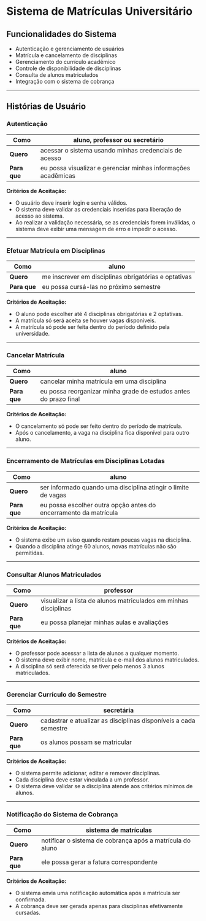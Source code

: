 # Sistema de Matrículas Universitário

## Funcionalidades do Sistema

- Autenticação e gerenciamento de usuários
- Matrícula e cancelamento de disciplinas
- Gerenciamento do currículo acadêmico
- Controle de disponibilidade de disciplinas
- Consulta de alunos matriculados
- Integração com o sistema de cobrança

---

## Histórias de Usuário

### Autenticação
| **Como** | aluno, professor ou secretário                                |
|----------|---------------------------------------------------------------|
| **Quero** | acessar o sistema usando minhas credenciais de acesso         |
| **Para que** | eu possa visualizar e gerenciar minhas informações acadêmicas |

**Critérios de Aceitação:**
- O usuário deve inserir login e senha válidos.
- O sistema deve validar as credenciais inseridas para liberação de acesso ao sistema. 
- Ao realizar a validação necessária, se as credenciais forem inválidas, o sistema deve exibir uma mensagem de erro e impedir o acesso.

---

### Efetuar Matrícula em Disciplinas
| **Como** | aluno |
|----------|--------------------------------------|
| **Quero** | me inscrever em disciplinas obrigatórias e optativas |
| **Para que** | eu possa cursá-las no próximo semestre |.

**Critérios de Aceitação:**
- O aluno pode escolher até 4 disciplinas obrigatórias e 2 optativas.
- A matrícula só será aceita se houver vagas disponíveis.
- A matrícula só pode ser feita dentro do período definido pela universidade.

---

### Cancelar Matrícula
| **Como** | aluno |
|----------|--------------------------------------|
| **Quero** | cancelar minha matrícula em uma disciplina |
| **Para que** | eu possa reorganizar minha grade de estudos antes do prazo final |

**Critérios de Aceitação:**
- O cancelamento só pode ser feito dentro do período de matrícula.
- Após o cancelamento, a vaga na disciplina fica disponível para outro aluno.

---

### Encerramento de Matrículas em Disciplinas Lotadas
| **Como** | aluno |
|----------|--------------------------------------|
| **Quero** | ser informado quando uma disciplina atingir o limite de vagas |
| **Para que** | eu possa escolher outra opção antes do encerramento da matrícula |

**Critérios de Aceitação:**
- O sistema exibe um aviso quando restam poucas vagas na disciplina.
- Quando a disciplina atinge 60 alunos, novas matrículas não são permitidas.

---

### Consultar Alunos Matriculados
| **Como** | professor |
|----------|--------------------------------------|
| **Quero** | visualizar a lista de alunos matriculados em minhas disciplinas |
| **Para que** | eu possa planejar minhas aulas e avaliações |

**Critérios de Aceitação:**
- O professor pode acessar a lista de alunos a qualquer momento.
- O sistema deve exibir nome, matrícula e e-mail dos alunos matriculados.
- A disciplina só será oferecida se tiver pelo menos 3 alunos matriculados.

---

### Gerenciar Currículo do Semestre
| **Como** | secretária                                                      |
|----------|-----------------------------------------------------------------|
| **Quero** | cadastrar e atualizar as disciplinas disponíveis a cada semestre |
| **Para que** | os alunos possam se matricular                     |


**Critérios de Aceitação:**
- O sistema permite adicionar, editar e remover disciplinas.
- Cada disciplina deve estar vinculada a um professor.
- O sistema deve validar se a disciplina atende aos critérios mínimos de alunos.

---

### Notificação do Sistema de Cobrança
| **Como** | sistema de matrículas |
|----------|-------------------------------------------------|
| **Quero** | notificar o sistema de cobrança após a matrícula do aluno |
| **Para que** | ele possa gerar a fatura correspondente |

**Critérios de Aceitação:**
- O sistema envia uma notificação automática após a matrícula ser confirmada.
- A cobrança deve ser gerada apenas para disciplinas efetivamente cursadas.